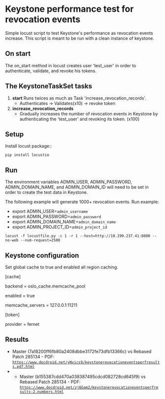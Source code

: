 Keystone performance test for revocation events
===============================================

Simple locust script to test Keystone's performance as revocation events increase. This script is meant to be run with a clean instance of keystone.

On start
--------

The on_start method in locust creates user 'test_user' in order to authenticate, validate, and revoke his tokens.

The KeystoneTaskSet tasks
-------------------------

1. **start** Runs twices as much as Task 'increase_revocation_records'.
   - Authenticates  -> Validates(x10) -> revoke token
2. **increase_revocation_records**
   - Gradually increases the number of revocation events in Keystone by authenticating the 'test_user' and revoking its token. (x100)

Setup
-----

Install locust package::

    pip install locustio
    
Run
---

The environment variables ADMIN_USER, ADMIN_PASSWORD, ADMIN_DOMAIN_NAME, and ADMIN_DOMAIN_ID will need to be set in order to create the test data in Keystone.

The following example will generate 1000+ revocation events.
Run example:
- export ADMIN_USER=``admin_username``
- export ADMIN_PASSWORD=``admin_password``
- export ADMIN_DOMAIN_NAME=``admin_domain_name``
- export ADMIN_PROJECT_ID=``admin_project_id``

``locust -f locustfile.py -c 1 -r 1 --host=http://10.190.237.41:8000 --no-web --num-request=2500``

Keystone configuration
----------------------

Set global cache to true and enabled all region caching.

[cache]

backend = oslo_cache.memcache_pool

enabled = true

memcache_servers = 127.0.0.1:11211

[token]

provider = fernet


Results
-------
* Master (7a18200ff6fb80a2408dbbe3172fe73dfb13366c) vs  Rebased Patch 285134 - PDF: [`https://www.docdroid.net/yNvics9/keystonerevocationeventsperfresults.pdf.html`](https://www.docdroid.net/yNvics9/keystonerevocationeventsperfresults.pdf.html)
* * Master (b155387cdd470a038387495cdcd082728cd645f9) vs Rebased Patch 285134 - PDF: [`https://www.docdroid.net/zj6Gam2/keystonerevocationeventsperfresults-2.numbers.html`](https://www.docdroid.net/zj6Gam2/keystonerevocationeventsperfresults-2.numbers.html)
